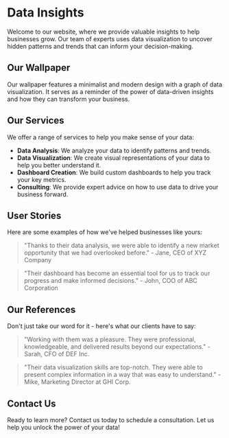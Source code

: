 <!--font:Cinzel Decorative-->

# Data Insights

Welcome to our website, where we provide valuable insights to help businesses grow. Our team of experts uses data visualization to uncover hidden patterns and trends that can inform your decision-making.

## Our Wallpaper

Our wallpaper features a minimalist and modern design with a graph of data visualization. It serves as a reminder of the power of data-driven insights and how they can transform your business.

## Our Services

We offer a range of services to help you make sense of your data:

- **Data Analysis**: We analyze your data to identify patterns and trends.
- **Data Visualization**: We create visual representations of your data to help you better understand it.
- **Dashboard Creation**: We build custom dashboards to help you track your key metrics.
- **Consulting**: We provide expert advice on how to use data to drive your business forward.

## User Stories

Here are some examples of how we've helped businesses like yours:

> "Thanks to their data analysis, we were able to identify a new market opportunity that we had overlooked before." - Jane, CEO of XYZ Company

> "Their dashboard has become an essential tool for us to track our progress and make informed decisions." - John, COO of ABC Corporation

## Our References

Don't just take our word for it - here's what our clients have to say:

> "Working with them was a pleasure. They were professional, knowledgeable, and delivered results beyond our expectations." - Sarah, CFO of DEF Inc.

> "Their data visualization skills are top-notch. They were able to present complex information in a way that was easy to understand." - Mike, Marketing Director at GHI Corp.

## Contact Us

Ready to learn more? Contact us today to schedule a consultation. Let us help you unlock the power of your data!

<!--

Write me content for website with wallpaper which alt text is:

"A wallpaper with a graph of data visualization, in a minimalist and modern design."

The name/title of the page should not be 1:1 copy of the alt text but rather a real content of the website which is using this wallpaper.

- Use markdown format 
- Start with heading
- Heading should be short and concise
- The content should look like a real website 
- The website should not be about the wallpaper, wallpaper is just a related background
- Heading should be contain work "wallpaper" or "background"
- Include real sections like references, contact, user stories, etc. use things relevant to the page purpose.
- Feel free to use structure like headings, bullets, numbering, blockquotes, paragraphs, horizontal lines, etc.
- You can use formatting like bold or _italic_
- You can include UTF-8 emojis
- Links should be only #hash anchors (and you can refer to the document itself)
- Do not include images


---


# Data-Driven Insights for Your Business

Welcome to our website, where we provide valuable insights to help businesses grow. Our team of experts uses data visualization to uncover hidden patterns and trends that can inform your decision-making.

## Our Wallpaper

Our wallpaper features a minimalist and modern design with a graph of data visualization. It serves as a reminder of the power of data-driven insights and how they can transform your business.

## Our Services

We offer a range of services to help you make sense of your data:

- **Data Analysis**: We analyze your data to identify patterns and trends.
- **Data Visualization**: We create visual representations of your data to help you better understand it.
- **Dashboard Creation**: We build custom dashboards to help you track your key metrics.
- **Consulting**: We provide expert advice on how to use data to drive your business forward.

## User Stories

Here are some examples of how we've helped businesses like yours:

> "Thanks to their data analysis, we were able to identify a new market opportunity that we had overlooked before." - Jane, CEO of XYZ Company

> "Their dashboard has become an essential tool for us to track our progress and make informed decisions." - John, COO of ABC Corporation

## Our References

Don't just take our word for it - here's what our clients have to say:

> "Working with them was a pleasure. They were professional, knowledgeable, and delivered results beyond our expectations." - Sarah, CFO of DEF Inc.

> "Their data visualization skills are top-notch. They were able to present complex information in a way that was easy to understand." - Mike, Marketing Director at GHI Corp.

## Contact Us

Ready to learn more? Contact us today to schedule a consultation. Let us help you unlock the power of your data!

-->
